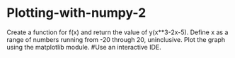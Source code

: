# Plotting-with-numpy-2
Create a function for f(x) and return the value of y(x**3-2x-5). Define x as a range of numbers running from -20 through 20, uninclusive.  Plot the graph using the matplotlib module.
#Use an interactive IDE.
